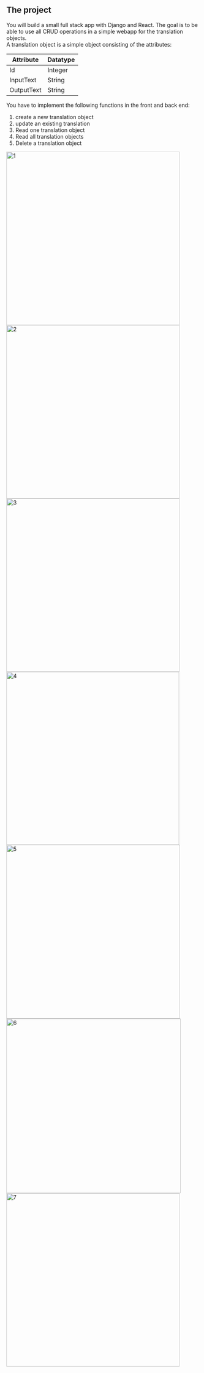 ## The project

You will build a small full stack app with Django and React.
The goal is to be able to use all CRUD operations in a simple webapp for the translation objects.<br>
A translation object is a simple object consisting of the attributes:

| Attribute  | Datatype |
| ---------- | -------- |
| Id         | Integer  |
| InputText  | String   |
| OutputText | String   |

You have to implement the following functions in the front and back end:

1. create a new translation object
2. update an existing translation
3. Read one translation object
4. Read all translation objects
5. Delete a translation object

<img width="452" alt="1" src="https://user-images.githubusercontent.com/84997756/179812260-ed6be5f2-4223-4362-8324-38083cc6e0f4.png">
<img width="452" alt="2" src="https://user-images.githubusercontent.com/84997756/179812320-8d305019-e280-4a8c-ad7d-3bf1ade15e4f.png">
<img width="452" alt="3" src="https://user-images.githubusercontent.com/84997756/179812330-d8bf64c5-a48b-467f-aa62-e004f71f683d.png">
<img width="451" alt="4" src="https://user-images.githubusercontent.com/84997756/179812335-6ffbeac2-1f62-46cc-a7ce-72f49a673f8d.png">
<img width="453" alt="5" src="https://user-images.githubusercontent.com/84997756/179812343-3f7e9cab-5aa1-4b47-9845-a1d4b0f2a82b.png">
<img width="455" alt="6" src="https://user-images.githubusercontent.com/84997756/179812355-505ff818-6ba2-46ad-997c-3ebffd057d0c.png">
<img width="452" alt="7" src="https://user-images.githubusercontent.com/84997756/179812364-7b18dae8-5eb8-4bb7-ba89-ec7024f3974b.png">
